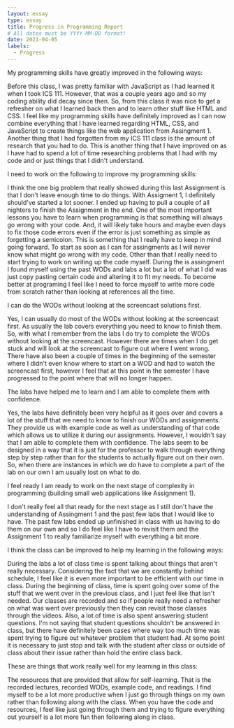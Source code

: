 ```yaml
---
layout: essay
type: essay
title: Progress in Programming Report
# All dates must be YYYY-MM-DD format!
date: 2021-04-05
labels:
  - Progress
---
```


My programming skills have greatly improved in the following ways:

Before this class, I was pretty familiar with JavaScript as I had learned it when I took ICS 111. However, that was a couple years ago and so my coding ability did decay since then. So, from this class it was nice to get a refresher on what I learned back then and to learn other stuff like HTML and CSS. I feel like my programming skills have definitely improved as I can now combine everything that I have learned regarding HTML, CSS, and JavaScript to create things like the web application from Assingment 1. Another thing that I had forgotten from my ICS 111 class is the amount of research that you had to do. This is another thing that I have improved on as I have had to spend a lot of time researching problems that I had with my code and or just things that I didn't understand.

I need to work on the following to improve my programming skills:

I think the one big problem that really showed during this last Assignment is that I don't leave enough time to do things. With Assigment 1, I definitely should've started a lot sooner. I ended up having to pull a couple of all nighters to finish the Assignment in the end. One of the most important lessons you have to learn when programming is that something will always go wrong with your code. And, it will likely take hours and maybe even days to fix those code errors even if the error is just something as simple as forgetting a semicolon. This is something that I really have to keep in mind going forward. To start as soon as I can for assingments as I will never know what might go wrong with my code. Other than that I really need to start trying to work on writing up the code myself. During the is assingment I found myself using the past WODs and labs a lot but a lot of what I did was just copy pasting certain code and altering it to fit my needs. To become better at programing I feel like I need to force myself to write more code from scratch rather than looking at references all the time. 

I can do the WODs without looking at the screencast solutions first.

Yes, I can usually do most of the WODs without looking at the screencast first. As usually the lab covers everything you need to know to finish them. So, with what I remember from the labs I do try to complete the WODs without looking at the screencast. However there are times when I do get stuck and will look at the screencast to figure out where I went wrong. There have also been a couple of times in the beginning of the semester where I didn't even know where to start on a WOD and had to watch the screencast first, however I feel that at this point in the semester I have progressed to the point where that will no longer happen.

The labs have helped me to learn and I am able to complete them with confidence.

Yes, the labs have definitely been very helpful as it goes over and covers a lot of the stuff that we need to know to finish our WODs and assignments. They provide us with example code as well as understanding of that code which allows us to utilize it during our assignments. However, I wouldn't say that I am able to complete them with confidence. The labs seem to be designed in a way that it is just for the professor to walk through everything step by step rather than for the students to actually figure out on their own. So, when there are instances in which we do have to complete a part of the lab on our own I am usually lost on what to do. 

I feel ready I am ready to work on the next stage of complexity in programming (building small web applications like Assignment 1).

I don't really feel all that ready for the next stage as I still don't have the understanding of Assingment 1 and the past few labs that I would like to have. The past few labs ended up unfinished in class with us having to do them on our own and so I do feel like I have to revisit them and the Assignment 1 to really familiarize myself with everything a bit more. 

I think the class can be improved to help my learning in the following ways:

During the labs a lot of class time is spent talking about things that aren't really necessary. Considering the fact that we are constantly behind schedule, I feel like it is even more important to be efficient with our time in class. During the beginning of class, time is spent going over some of the stuff that we went over in the previous class, and I just feel like that isn't needed. Our classes are recorded and so if people really need a refresher on what was went over previously then they can revisit those classes through the videos. Also, a lot of time is also spent answering student questions. I'm not saying that student questions shouldn't be answered in class, but there have definitely been cases where way too much time was spent trying to figure out whatever problem that student had. At some point it is necessary to just stop and talk with the student after class or outside of class about their issue rather than hold the entire class back.

These are things that work really well for my learning in this class:

The resources that are provided that allow for self-learning. That is the recorded lectures, recorded WODs, example code, and readings. I find myself to be a lot more productive when I just go through things on my own rather than following along with the class. When you have the code and resources, I feel like just going through them and trying to figure everything out yourself is a lot more fun then following along in class. 
